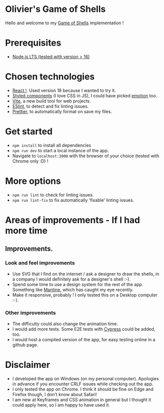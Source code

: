 # Olivier's Game of Shells

Hello and welcome to my [Game of Shells](https://en.wikipedia.org/wiki/Shell_game) implementation !

# Prerequisites

- [Node.js LTS (tested with version > 16)](https://nodejs.org/en/download/)

# Chosen technologies

- [React !](https://reactjs.org/). Used version 18 because I wanted to try it.
- [Styled components](https://styled-components.com/) (I love CSS in JS), I could have picked [emotion](https://emotion.sh/docs/introduction) too.
- [Vite](https://vitejs.dev/), a new build tool for web projects.
- [ESlint](https://eslint.org/), to detect and fix linting issues.
- [Prettier](https://prettier.io/), to automatically format on save my files.

# Get started

- `npm install` to install all dependencies
- `npm run dev` to start a local instance of the app.
- Navigate to `localhost:3000` with the browser of your choice (tested with Chrome only :D) !

# More options

- `npm run lint` to check for linting issues.
- `npm run lint-fix` to fix automatically 'fixable' linting issues.

# Areas of improvements - If I had more time

## Improvements.

### Look and feel improvements

- Use SVG that I find on the internet / ask a designer to draw the shells, in a company I would definitely ask for a designer's shell :-).
- Spend some time to use a design system for the rest of the app. Something like [Mantine](https://mantine.dev/), which has caught my eye recently.
- Make it responsive, probably ! I only tested this on a Desktop computer :-).

### Other improvements

- The difficulty could also change the animation time.
- I would add more tests. Some E2E tests with [Cypress](https://www.cypress.io/) could be added, too.
- I would host a compiled version of the app, for easy testing online in a github page.

# Disclaimer

- I developed the app on Windows (on my personal computer). Apologies in advance if you encounter CRLF issues while checking out the app.
- I only tested the app on Chrome. I think it should be fine on Edge and Firefox though, I don't know about Safari!
- I am new at Keyframes and CSS animation in general but I thought it could apply here, so I am happy to have used it.
